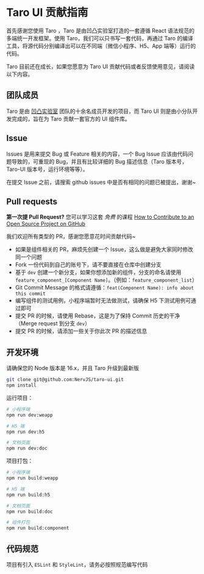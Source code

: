 # Taro UI 贡献指南

首先感谢您使用 Taro ，Taro 是由凹凸实验室打造的一套遵循 React 语法规范的多端统一开发框架。使用 Taro，我们可以只书写一套代码，再通过 Taro 的编译工具，将源代码分别编译出可以在不同端（微信小程序、H5、App 端等）运行的代码。

Taro 目前还在成长，如果您愿意为 Taro UI 贡献代码或者反馈使用意见，请阅读以下内容。

## 团队成员

Taro 是由 [凹凸实验室](htts://aotu.io) 团队的十余名成员开发的项目，而 Taro UI 则是由小分队开发完成的，旨在为 Taro 贡献一套官方的 UI 组件库。

## Issue

Issues 是用来提交 Bug 或 Feature 相关的内容，一个 Bug Issue 应该由代码问题导致的，可重现的 Bug，并且有比较详细的 Bug 描述信息（Taro 版本号，Taro-UI 版本号，运行环境等等）。

在提交 Issue 之前，请搜索 github issues 中是否有相同的问题已被提出，谢谢~

## Pull requests

**第一次提 Pull Request?** 您可以学习这套 *免费* 的课程
[How to Contribute to an Open Source Project on GitHub](https://egghead.io/series/how-to-contribute-to-an-open-source-project-on-github)

我们欢迎所有类型的 PR，感谢您愿意花时间贡献代码~

- 如果是组件相关的 PR，麻烦先创建一个 Issue，这么做是避免大家同时修改同一个问题
- Fork 一份代码到自己的账号下，请不要直接在仓库中创建分支
- 基于 `dev` 创建一个新分支，如果你想添加新的组件，分支的命名请使用 `feature_component_[Component Name]`。（例如：`feature_component_list`）
- Git Commit Message 的格式请遵循：`feat(Component Name): info about this commit`
- 编写组件的测试用例，小程序端暂时无法做测试，请确保 H5 下测试用例可通过即可
- 提交 PR 的时候，请使用 Rebase，这是为了保持 Commit 历史的干净（Merge request 到分支 `dev`）
- 提交 PR 的时候，请添加一些关于你此次 PR 的描述信息

## 开发环境

请确保您的 Node 版本是 16.x，并且 Taro 升级到最新版

```bash
git clone git@github.com:NervJS/taro-ui.git
npm install
```

运行项目：

```bash
# 小程序端
npm run dev:weapp

# H5 端
npm run dev:h5

# 文档页面
npm run dev:doc
```

项目打包：

```bash
# 小程序端
npm run build:weapp

# H5 端
npm run build:h5

# 文档页面
npm run build:doc

# 组件打包
npm run build:component
```

## 代码规范

项目有引入 `ESLint` 和 `StyleLint`，请务必按照规范编写代码
